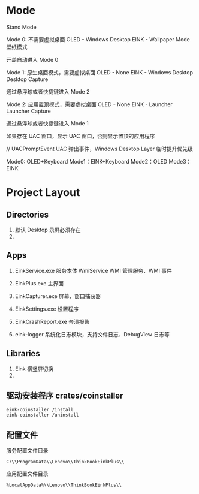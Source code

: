 
# Mode

Stand Mode

Mode 0: 不需要虚拟桌面
    OLED - Windows Desktop
    EINK - Wallpaper Mode       壁纸模式

开盖自动进入 Mode 0

Mode 1: 原生桌面模式，需要虚拟桌面
    OLED - None
    EINK - Windows Desktop      Desktop Capture

通过悬浮球或者快捷键进入 Mode 2

Mode 2: 应用置顶模式，需要虚拟桌面
    OLED - None
    EINK - Launcher             Launcher Capture

通过悬浮球或者快捷键进入 Mode 1

如果存在 UAC 窗口，显示 UAC 窗口，否则显示置顶的应用程序

// UACPromptEvent UAC 弹出事件，Windows Desktop Layer 临时提升优先级


Mode0: OLED+Keyboard
Mode1：EINK+Keyboard
Mode2：OLED
Mode3：EINK

# Project Layout

## Directories

1. 默认 Desktop 录屏必须存在
2. 

## Apps

1. EinkService.exe      服务本体
    WmiService          WMI 管理服务、WMI 事件

2. EinkPlus.exe         主界面
3. EinkCapturer.exe     屏幕、窗口捕获器
4. EinkSettings.exe     设置程序
5. EinkCrashReport.exe  奔溃报告

1. eink-logger          系统化日志模块，支持文件日志、DebugView 日志等

## Libraries

1. Eink 横竖屏切换
2. 


## 驱动安装程序 crates/coinstaller

```
eink-coinstaller /install
eink-coinstaller /uninstall
```

## 配置文件

服务配置文件目录

```
C:\\ProgramData\\Lenovo\\ThinkBookEinkPlus\\
```

应用配置文件目录

```
%LocalAppData%\\Lenovo\\ThinkBookEinkPlus\\
```